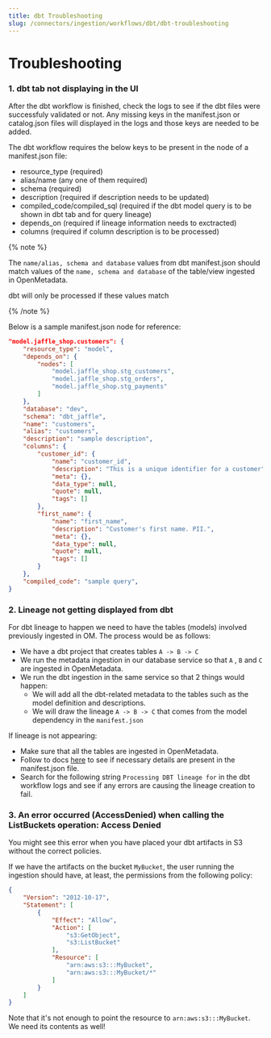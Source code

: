 ```yaml
---
title: dbt Troubleshooting
slug: /connectors/ingestion/workflows/dbt/dbt-troubleshooting
---
```


# Troubleshooting

### 1. dbt tab not displaying in the UI

After the dbt workflow is finished, check the logs to see if the dbt files were successfuly validated or not. Any missing keys in the manifest.json or catalog.json files will displayed in the logs and those keys are needed to be added.

The dbt workflow requires the below keys to be present in the node of a manifest.json file:
- resource_type (required)
- alias/name (any one of them required)
- schema (required)
- description (required if description needs to be updated)
- compiled_code/compiled_sql (required if the dbt model query is to be shown in dbt tab and for query lineage)
- depends_on (required if lineage information needs to exctracted)
- columns (required if column description is to be processed)

{% note %}

The `name/alias, schema and database` values from dbt manifest.json should match values of the `name, schema and database` of the table/view ingested in OpenMetadata.

dbt will only be processed if these values match

{% /note %}

Below is a sample manifest.json node for reference:
```json
"model.jaffle_shop.customers": {
    "resource_type": "model",
    "depends_on": {
        "nodes": [
            "model.jaffle_shop.stg_customers",
            "model.jaffle_shop.stg_orders",
            "model.jaffle_shop.stg_payments"
        ]
    },
    "database": "dev",
    "schema": "dbt_jaffle",
    "name": "customers",
    "alias": "customers",
    "description": "sample description",
    "columns": {
        "customer_id": {
            "name": "customer_id",
            "description": "This is a unique identifier for a customer",
            "meta": {},
            "data_type": null,
            "quote": null,
            "tags": []
        },
        "first_name": {
            "name": "first_name",
            "description": "Customer's first name. PII.",
            "meta": {},
            "data_type": null,
            "quote": null,
            "tags": []
        }
    },
    "compiled_code": "sample query",
}
```

### 2. Lineage not getting displayed from dbt

For dbt lineage to happen we need to have the tables (models) involved previously ingested in OM. The process would be as follows:
- We have a dbt project that creates tables `A -> B -> C`
- We run the metadata ingestion in our database service so that `A` , `B` and `C` are ingested in OpenMetadata.
- We run the dbt ingestion in the same service so that 2 things would happen:
    - We will add all the dbt-related metadata to the tables such as the model definition and descriptions.
    - We will draw the lineage `A -> B -> C` that comes from the model dependency in the `manifest.json`

If lineage is not appearing:
- Make sure that all the tables are ingested in OpenMetadata.
- Follow to docs [here](/connectors/ingestion/workflows/dbt/ingest-dbt-lineage) to see if necessary details are present in the manifest.json file.
- Search for the following string `Processing DBT lineage for` in the dbt workflow logs and see if any errors are causing the lineage creation to fail.

### 3. An error occurred (AccessDenied) when calling the ListBuckets operation: Access Denied

You might see this error when you have placed your dbt artifacts in S3 without the correct policies.

If we have the artifacts on the bucket `MyBucket`, the user running the ingestion should have, at least, the permissions
from the following policy:

```json
{
    "Version": "2012-10-17",
    "Statement": [
        {
            "Effect": "Allow",
            "Action": [
                "s3:GetObject",
                "s3:ListBucket"
            ],
            "Resource": [
                "arn:aws:s3:::MyBucket",
                "arn:aws:s3:::MyBucket/*"
            ]
        }
    ]
}
```

Note that it's not enough to point the resource to `arn:aws:s3:::MyBucket`. We need its contents as well!
